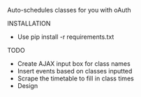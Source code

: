 Auto-schedules classes for you with oAuth

INSTALLATION
 * Use pip install -r requirements.txt

TODO
 * Create AJAX input box for class names
 * Insert events based on classes inputted
 * Scrape the timetable to fill in class times
 * Design
